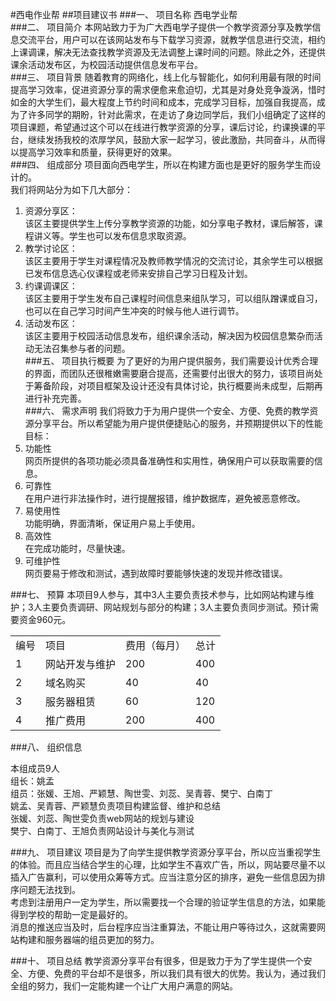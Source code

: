 #西电作业帮
##项目建议书
###一、    项目名称
西电学业帮  
###二、    项目简介
本网站致力于为广大西电学子提供一个教学资源分享及教学信息交流平台，用户可以在该网站发布与下载学习资源，就教学信息进行交流，相约上课调课，解决无法查找教学资源及无法调整上课时间的问题。除此之外，还提供课余活动发布区，为校园活动提供信息发布平台。  
###三、    项目背景
随着教育的网络化，线上化与智能化，如何利用最有限的时间提高学习效率，促进资源分享的需求便愈来愈迫切，尤其是对身处竞争漩涡，惜时如金的大学生们，最大程度上节约时间和成本，完成学习目标，加强自我提高，成为了许多同学的期盼，针对此需求，在走访了身边同学后，我们小组确定了这样的项目课题，希望通过这个可以在线进行教学资源的分享，课后讨论，约课换课的平台，继续发扬我校的浓厚学风，鼓励大家一起学习，彼此激励，共同奋斗，从而得以提高学习效率和质量，获得更好的效果。   
###四、    组成部分
项目面向西电学生，所以在构建方面也是更好的服务学生而设计的。  
我们将网站分为如下几大部分：  
1. 资源分享区：  
该区主要提供学生上传分享教学资源的功能，如分享电子教材，课后解答，课程讲义等。学生也可以发布信息求取资源。  
2. 教学讨论区：  
该区主要用于学生对课程情况及教师教学情况的交流讨论，其余学生可以根据已发布信息选心仪课程或老师来安排自己学习日程及计划。  
3. 约课调课区：  
该区主要用于学生发布自己课程时间信息来组队学习，可以组队蹭课或自习，也可以在自己学习时间产生冲突的时候与他人进行调节。  
4. 活动发布区：  
该区主要用于校园活动信息发布，组织课余活动，解决因为校园信息繁杂而活动无法召集参与者的问题。  
###五、    项目执行概要
为了更好的为用户提供服务，我们需要设计优秀合理的界面，而团队还很稚嫩需要磨合提高，还需要付出很大的努力，该项目尚处于筹备阶段，对项目框架及设计还没有具体讨论，执行概要尚未成型，后期再进行补充完善。  
###六、    需求声明
我们将致力于为用户提供一个安全、方便、免费的教学资源分享平台。所以希望能为用户提供便捷贴心的服务，并预期提供以下的性能目标：  
1. 功能性  
网页所提供的各项功能必须具备准确性和实用性，确保用户可以获取需要的信息。  
2. 可靠性  
在用户进行非法操作时，进行提醒报错，维护数据库，避免被恶意修改。  
3. 易使用性    
功能明确，界面清晰，保证用户易上手使用。  
4. 高效性  
在完成功能时，尽量快速。  
5. 可维护性  
网页要易于修改和测试，遇到故障时要能够快速的发现并修改错误。  

###七、    预算
本项目9人参与，其中3人主要负责技术参与，比如网站构建与维护；3人主要负责调研、网站规划与部分的构建；3人主要负责同步测试。预计需要资金960元。  
    
<center><table>
   <tr>
      <td>编号</td>
      <td>项目</td>
      <td>费用（每月）</td>
      <td>总计</td>
   </tr>
   <tr>
      <td>1</td>
      <td>网站开发与维护</td>
      <td>200</td>
      <td>400</td>
   </tr>
   <tr>
      <td>2</td>
      <td>域名购买</td>
      <td>40</td>
      <td>40</td>
   </tr>
   <tr>
      <td>3</td>
      <td>服务器租赁</td>
      <td>60</td>
      <td>120</td>
   </tr>
   <tr>
      <td>4</td>
      <td>推广费用</td>
      <td>200</td>
      <td>400</td>
   </tr>
</table>
</center>
        
###八、    组织信息

本组成员9人  
组长：姚孟  
组员：张媛、王旭、严颖慧、陶世雯、刘蕊、吴青蓉、樊宁、白南丁  
姚孟、吴青蓉、严颖慧负责项目构建监督、维护和总结  
张媛、刘蕊、陶世雯负责web网站的规划与建设  
樊宁、白南丁、王旭负责网站设计与美化与测试  

###九、    项目建议
项目是为了向学生提供教学资源分享平台，所以应当重视学生的体验。而且应当结合学生的心理，比如学生不喜欢广告，所以，网站要尽量不以插入广告赢利，可以使用众筹等方式。应当注意分区的排序，避免一些信息因为排序问题无法找到。  
考虑到注册用户一定为学生，所以需要找一个合理的验证学生信息的方法，如果能得到学校的帮助一定是最好的。  
消息的推送应当及时，后台程序应当注重算法，不能让用户等待过久，这就需要网站构建和服务器端的组员更加的努力。  

###十、    项目总结
教学资源分享平台有很多，但是致力于为了学生提供一个安全、方便、免费的平台却不是很多，所以我们具有很大的优势。我认为，通过我们全组的努力，我们一定能构建一个让广大用户满意的网站。  
